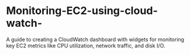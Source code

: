 # Monitoring-EC2-using-cloud-watch-
A guide to creating a CloudWatch dashboard with widgets for monitoring key EC2 metrics like CPU utilization, network traffic, and disk I/O.
